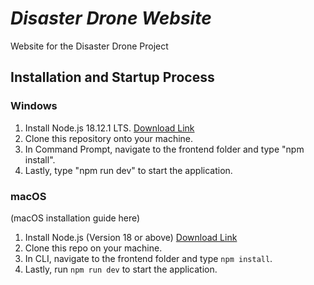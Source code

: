 # *Disaster Drone Website*
Website for the Disaster Drone Project

## Installation and Startup Process
### Windows
1. Install Node.js 18.12.1 LTS.
[Download Link](https://nodejs.org/en/)
2. Clone this repository onto your machine.
3. In Command Prompt, navigate to the frontend folder and type "npm install".
4. Lastly, type "npm run dev" to start the application.


### macOS
(macOS installation guide here)
1. Install Node.js (Version 18 or above)
[Download Link](https://nodejs.org/en/download/)
2. Clone this repo on your machine.
3. In CLI, navigate to the frontend folder and type `npm install`.
4. Lastly, run `npm run dev` to start the application.

